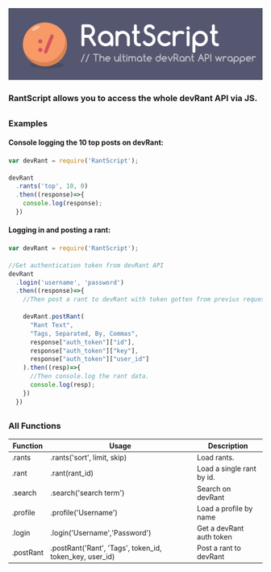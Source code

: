 ![banner image](https://github.com/RekkyRek/RantScript/raw/master/images/RantScript.png)

### RantScript allows you to access the whole devRant API via JS.

##

### Examples

#### Console logging the 10 top posts on devRant:

```javascript
var devRant = require('RantScript');

devRant
  .rants('top', 10, 0)
  .then((response)=>{
    console.log(response);
  })
```

#### Logging in and posting a rant:

```javascript
var devRant = require('RantScript');

//Get authentication token from devRant API
devRant
  .login('username', 'password')
  .then((response)=>{
  	//Then post a rant to devRant with token gotten from previus request.

  	devRant.postRant(
      "Rant Text",
      "Tags, Separated, By, Commas",
      response["auth_token"]["id"],
      response["auth_token"]["key"],
      response["auth_token"]["user_id"]
    ).then((resp)=>{
      //Then console.log the rant data.
      console.log(resp);
    })
  })
```

##

### All Functions
| Function   | Usage                                                   | Description               |
| ---------- |---------------------------------------------------------| --------------------------|
| .rants     | .rants('sort', limit, skip)                             | Load rants.               |
| .rant      | .rant(rant_id)                                          | Load a single rant by id. |
| .search    | .search('search term')                                  | Search on devRant         |
| .profile   | .profile('Username')                                    | Load a profile by name    |
| .login     | .login('Username','Password')                           | Get a devRant auth token  |
| .postRant  | .postRant('Rant', 'Tags', token_id, token_key, user_id) | Post a rant to devRant    |
